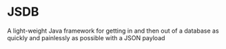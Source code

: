JSDB
====

A light-weight Java framework for getting in and then out of a database as quickly and painlessly as possible with a JSON payload